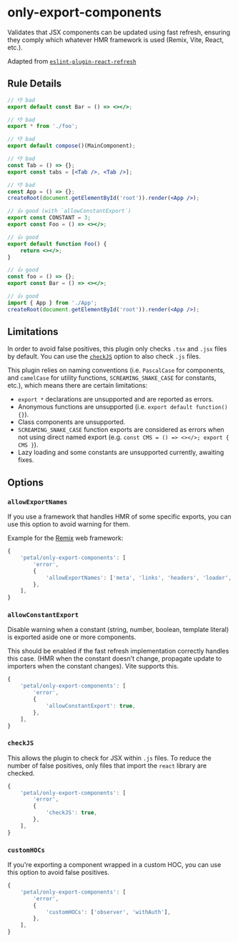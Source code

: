 # only-export-components

Validates that JSX components can be updated using fast refresh, ensuring they comply which whatever HMR framework is used (Remix, Vite, React, etc.).

Adapted from [`eslint-plugin-react-refresh`](https://github.com/ArnaudBarre/eslint-plugin-react-refresh)

## Rule Details

<!-- eslint-skip -->
```jsx
// 👎 bad
export default const Bar = () => <></>;

// 👎 bad
export * from './foo';

// 👎 bad
export default compose()(MainComponent);

// 👎 bad
const Tab = () => {};
export const tabs = [<Tab />, <Tab />];

// 👎 bad
const App = () => {};
createRoot(document.getElementById('root')).render(<App />);
```

<!-- eslint-skip -->
```jsx
// 👍 good (with `allowConstantExport`)
export const CONSTANT = 3;
export const Foo = () => <></>;

// 👍 good
export default function Foo() {
	return <></>;
}

// 👍 good
const foo = () => {};
export const Bar = () => <></>;

// 👍 good
import { App } from './App';
createRoot(document.getElementById('root')).render(<App />);
```

## Limitations

In order to avoid false positives, this plugin only checks `.tsx` and `.jsx` files by default. You can use the [`checkJS`](#checkjs) option to also check `.js` files.

This plugin relies on naming conventions (i.e. `PascalCase` for components, and `camelCase` for utility functions, `SCREAMING_SNAKE_CASE` for constants, etc.), which means there are certain limitations:

* `export *` declarations are unsupported and are reported as errors.
* Anonymous functions are unsupported (i.e. `export default function() {}`).
* Class components are unsupported.
* `SCREAMING_SNAKE_CASE` function exports are considered as errors when not using direct named export (e.g. `const CMS = () => <></>; export { CMS }`).
* Lazy loading and some constants are unsupported currently, awaiting fixes.

## Options

### `allowExportNames`

If you use a framework that handles HMR of some specific exports, you can use this option to avoid warning for them.

Example for the [Remix](https://remix.run/docs/en/main/other-api/dev#:~:text=React%20Fast%20Refresh,-can%20only%20handle) web framework:

<!-- eslint-skip -->
```js
{
	'petal/only-export-components': [
		'error',
		{
			'allowExportNames': ['meta', 'links', 'headers', 'loader', 'action'],
		},
	],
}
```

### `allowConstantExport`

Disable warning when a constant (string, number, boolean, template literal) is exported aside one or more components.

This should be enabled if the fast refresh implementation correctly handles this case. (HMR when the constant doesn't change, propagate update to importers when the constant changes). Vite supports this.

<!-- eslint-skip -->
```js
{
	'petal/only-export-components': [
		'error',
		{
			'allowConstantExport': true,
		},
	],
}
```

### `checkJS`

This allows the plugin to check for JSX within `.js` files. To reduce the number of false positives, only files that import the `react` library are checked.

<!-- eslint-skip -->
```js
{
	'petal/only-export-components': [
		'error',
		{
			'checkJS': true,
		},
	],
}
```

### `customHOCs`

If you're exporting a component wrapped in a custom HOC, you can use this option to avoid false positives.

<!-- eslint-skip -->
```js
{
	'petal/only-export-components': [
		'error',
		{
			'customHOCs': ['observer', 'withAuth'],
		},
	],
}
```
